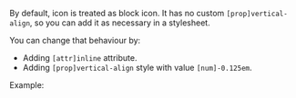 By default, icon is treated as block icon. It has no custom `[prop]vertical-align`, so you can add it as necessary in a stylesheet.

You can change that behaviour by:

- Adding `[attr]inline` attribute.
- Adding `[prop]vertical-align` style with value `[num]-0.125em`.

Example:

